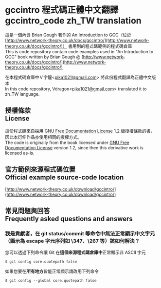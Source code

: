 # gccintro 程式碼正體中文翻譯<br />gccintro_code zh_TW translation
這是一個內含 Brian Gough 著作的 An Introduction to GCC（位於 [http://www.network-theory.co.uk/docs/gccintro/](http://www.network-theory.co.uk/docs/gccintro/)） 書用到的程式碼範例的程式碼倉庫  
This is code repository contain code examples used in "An Introduction to GCC" book written by Brian Gough @ [http://www.network-theory.co.uk/docs/gccintro/](http://www.network-theory.co.uk/docs/gccintro/)

在本程式碼倉庫中Ｖ字龍&lt;pika1021@gmail.com&gt; 將此份程式翻譯為正體中文版本  
In this code repository, Vdragon&lt;pika1021@gmail.com&gt; translated it to zh_TW language.

## 授權條款<br />License
這份程式碼來自採用 [GNU Free Documentation License](http://www.gnu.org/copyleft/fdl.html) 1.2 版授權條款的書，因此本衍伸作品亦使用相同的授權方式。  
The code is originally from the book licensed under [GNU Free Documentation License](http://www.gnu.org/copyleft/fdl.html) version 1.2, since then this derivative work is licensed as-is.

## 官方範例來源程式碼位置<br />Official example source-code location
[http://www.network-theory.co.uk/download/gccintro/](http://www.network-theory.co.uk/download/gccintro/)

## 常見問題與回答<br />Frequently asked questions and answers
### 我是貢獻者，在 git status/commit 等命令中無法正常顯示中文字元（顯示為 escape 字元序列如 \347、\267 等）該如何解決？
您可以透過下列命令讓 Git 在**這個來源程式碼倉庫中**正常顯示非 ASCII 字元
````
$ git config core.quotepath false
````
如果您要在**所有地方**皆能正常顯示請改用下列命令
````
$ git config --global core.quotepath false
````